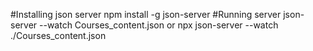 #Installing json server
npm install -g json-server
#Running server
json-server --watch Courses_content.json
or
npx json-server --watch ./Courses_content.json
